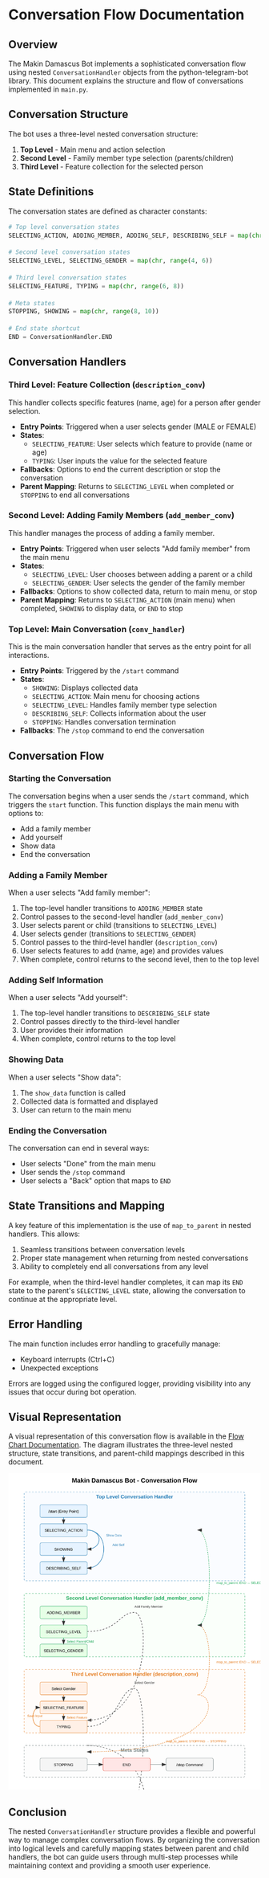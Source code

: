 # Conversation Flow Documentation

## Overview

The Makin Damascus Bot implements a sophisticated conversation flow using nested `ConversationHandler` objects from the python-telegram-bot library. This document explains the structure and flow of conversations implemented in `main.py`.

## Conversation Structure

The bot uses a three-level nested conversation structure:

1. **Top Level** - Main menu and action selection
2. **Second Level** - Family member type selection (parents/children)
3. **Third Level** - Feature collection for the selected person

## State Definitions

The conversation states are defined as character constants:

```python
# Top level conversation states
SELECTING_ACTION, ADDING_MEMBER, ADDING_SELF, DESCRIBING_SELF = map(chr, range(4))

# Second level conversation states
SELECTING_LEVEL, SELECTING_GENDER = map(chr, range(4, 6))

# Third level conversation states
SELECTING_FEATURE, TYPING = map(chr, range(6, 8))

# Meta states
STOPPING, SHOWING = map(chr, range(8, 10))

# End state shortcut
END = ConversationHandler.END
```

## Conversation Handlers

### Third Level: Feature Collection (`description_conv`)

This handler collects specific features (name, age) for a person after gender selection.

- **Entry Points**: Triggered when a user selects gender (MALE or FEMALE)
- **States**:
  - `SELECTING_FEATURE`: User selects which feature to provide (name or age)
  - `TYPING`: User inputs the value for the selected feature
- **Fallbacks**: Options to end the current description or stop the conversation
- **Parent Mapping**: Returns to `SELECTING_LEVEL` when completed or `STOPPING` to end all conversations

### Second Level: Adding Family Members (`add_member_conv`)

This handler manages the process of adding a family member.

- **Entry Points**: Triggered when user selects "Add family member" from the main menu
- **States**:
  - `SELECTING_LEVEL`: User chooses between adding a parent or a child
  - `SELECTING_GENDER`: User selects the gender of the family member
- **Fallbacks**: Options to show collected data, return to main menu, or stop
- **Parent Mapping**: Returns to `SELECTING_ACTION` (main menu) when completed, `SHOWING` to display data, or `END` to stop

### Top Level: Main Conversation (`conv_handler`)

This is the main conversation handler that serves as the entry point for all interactions.

- **Entry Points**: Triggered by the `/start` command
- **States**:
  - `SHOWING`: Displays collected data
  - `SELECTING_ACTION`: Main menu for choosing actions
  - `SELECTING_LEVEL`: Handles family member type selection
  - `DESCRIBING_SELF`: Collects information about the user
  - `STOPPING`: Handles conversation termination
- **Fallbacks**: The `/stop` command to end the conversation

## Conversation Flow

### Starting the Conversation

The conversation begins when a user sends the `/start` command, which triggers the `start` function. This function displays the main menu with options to:

- Add a family member
- Add yourself
- Show data
- End the conversation

### Adding a Family Member

When a user selects "Add family member":

1. The top-level handler transitions to `ADDING_MEMBER` state
2. Control passes to the second-level handler (`add_member_conv`)
3. User selects parent or child (transitions to `SELECTING_LEVEL`)
4. User selects gender (transitions to `SELECTING_GENDER`)
5. Control passes to the third-level handler (`description_conv`)
6. User selects features to add (name, age) and provides values
7. When complete, control returns to the second level, then to the top level

### Adding Self Information

When a user selects "Add yourself":

1. The top-level handler transitions to `DESCRIBING_SELF` state
2. Control passes directly to the third-level handler
3. User provides their information
4. When complete, control returns to the top level

### Showing Data

When a user selects "Show data":

1. The `show_data` function is called
2. Collected data is formatted and displayed
3. User can return to the main menu

### Ending the Conversation

The conversation can end in several ways:

- User selects "Done" from the main menu
- User sends the `/stop` command
- User selects a "Back" option that maps to `END`

## State Transitions and Mapping

A key feature of this implementation is the use of `map_to_parent` in nested handlers. This allows:

1. Seamless transitions between conversation levels
2. Proper state management when returning from nested conversations
3. Ability to completely end all conversations from any level

For example, when the third-level handler completes, it can map its `END` state to the parent's `SELECTING_LEVEL` state, allowing the conversation to continue at the appropriate level.

## Error Handling

The main function includes error handling to gracefully manage:

- Keyboard interrupts (Ctrl+C)
- Unexpected exceptions

Errors are logged using the configured logger, providing visibility into any issues that occur during bot operation.

## Visual Representation

A visual representation of this conversation flow is available in the [Flow Chart Documentation](FLOW_CHART.md). The diagram illustrates the three-level nested structure, state transitions, and parent-child mappings described in this document.

![Conversation Flow Diagram](conversation_flow_diagram.svg)

## Conclusion

The nested `ConversationHandler` structure provides a flexible and powerful way to manage complex conversation flows. By organizing the conversation into logical levels and carefully mapping states between parent and child handlers, the bot can guide users through multi-step processes while maintaining context and providing a smooth user experience.
